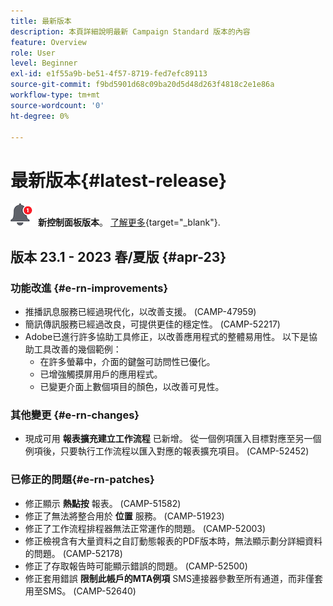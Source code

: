 ```yaml
---
title: 最新版本
description: 本頁詳細說明最新 Campaign Standard 版本的內容
feature: Overview
role: User
level: Beginner
exl-id: e1f55a9b-be51-4f57-8719-fed7efc89113
source-git-commit: f9bd5901d68c09ba20d5d48d263f4818c2e1e86a
workflow-type: tm+mt
source-wordcount: '0'
ht-degree: 0%

---
```



# 最新版本{#latest-release}

![控制面板](assets/do-not-localize/cp-icon.png) **新控制面板版本**。 [了解更多](https://experienceleague.adobe.com/docs/control-panel/using/release-notes.html?lang=zh-Hant){target="_blank"}.

## 版本 23.1 - 2023 春/夏版 {#apr-23}

### 功能改進 {#e-rn-improvements}

* 推播訊息服務已經過現代化，以改善支援。 (CAMP-47959)
* 簡訊傳訊服務已經過改良，可提供更佳的穩定性。 (CAMP-52217)
* Adobe已進行許多協助工具修正，以改善應用程式的整體易用性。 以下是協助工具改善的幾個範例：
   * 在許多螢幕中，介面的鍵盤可訪問性已優化。
   * 已增強觸摸屏用戶的應用程式。
   * 已變更介面上數個項目的顏色，以改善可見性。

### 其他變更 {#e-rn-changes}

* 現成可用 **報表擴充建立工作流程** 已新增。 從一個例項匯入目標對應至另一個例項後，只要執行工作流程以匯入對應的報表擴充項目。 (CAMP-52452)

### 已修正的問題{#e-rn-patches}

* 修正顯示 **熱點按** 報表。 (CAMP-51582)
* 修正了無法將整合用於 **位置** 服務。 (CAMP-51923)
* 修正了工作流程排程器無法正常運作的問題。 (CAMP-52003)
* 修正檢視含有大量資料之自訂動態報表的PDF版本時，無法顯示劃分詳細資料的問題。 (CAMP-52178)
* 修正了存取報告時可能顯示錯誤的問題。 (CAMP-52500)
* 修正套用錯誤 **限制此帳戶的MTA例項** SMS連接器參數至所有通道，而非僅套用至SMS。 (CAMP-52640)
